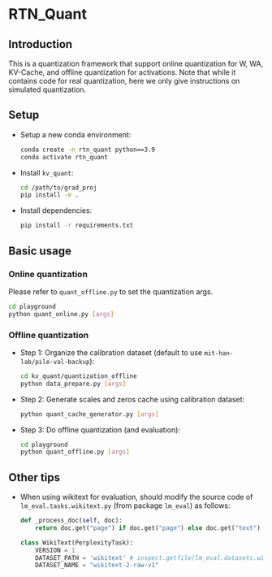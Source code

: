 # RTN_Quant
## Introduction
This is a quantization framework that support online quantization for W, WA, KV-Cache, and offline quantization for activations. Note that while it contains code for real quantization, here we only give instructions on simulated quantization.


## Setup
+ Setup a new conda environment:
    ```bash
    conda create -n rtn_quant python==3.9
    conda activate rtn_quant
    ```
+ Install `kv_quant`:
    ```bash
    cd /path/to/grad_proj
    pip install -e .
    ```
+ Install dependencies:
    ```bash
    pip install -r requirements.txt
    ```

## Basic usage
### Online quantization
Please refer to `quant_offline.py` to set the quantization args.
```bash
cd playground
python quant_online.py [args]
```

### Offline quantization
+ Step 1:
    Organize the calibration dataset (default to use `mit-han-lab/pile-val-backup`):
    ```bash
    cd kv_quant/quantization_offline
    python data_prepare.py [args]
    ```
+ Step 2:
    Generate scales and zeros cache using calibration dataset:
    ```bash
    python quant_cache_generator.py [args]
    ```
+ Step 3:
    Do offline quantization (and evaluation):
    ```bash
    cd playground
    python quant_offline.py [args]
    ```


## Other tips
- When using wikitext for evaluation, should modify the source code of `lm_eval.tasks.wikitext.py` (from package `lm_eval`) as follows:
    
    ```python
    def _process_doc(self, doc):
        return doc.get("page") if doc.get("page") else doc.get("text")  # doc["page"]
    ```
    
    ```python
    class WikiText(PerplexityTask):
        VERSION = 1
        DATASET_PATH = 'wikitext' # inspect.getfile(lm_eval.datasets.wikitext.wikitext)
        DATASET_NAME = "wikitext-2-raw-v1"
    ```
